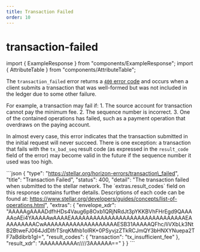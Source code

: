 ```yaml
---
title: Transaction Failed
order: 10
---
```


# transaction-failed

import { ExampleResponse } from "components/ExampleResponse"; import { AttributeTable } from "components/AttributeTable";

The `transaction_failed` error returns a [`400` error code](https://developer.mozilla.org/en-US/docs/Web/HTTP/Status/400) and occurs when a client submits a transaction that was well-formed but was not included in the ledger due to some other failure.

For example, a transaction may fail if: 1. The source account for transaction cannot pay the minimum fee. 2. The sequence number is incorrect. 3. One of the contained operations has failed, such as a payment operation that overdraws on the paying account.

In almost every case, this error indicates that the transaction submitted in the initial request will never succeed. There is one exception: a transaction that fails with the `tx_bad_seq` result code \(as expressed in the `result_code` field of the error\) may become valid in the future if the sequence number it used was too high.

 \`\`\`json { "type": "https://stellar.org/horizon-errors/transaction\_failed", "title": "Transaction Failed", "status": 400, "detail": "The transaction failed when submitted to the stellar network. The \`extras.result\_codes\` field on this response contains further details. Descriptions of each code can be found at: https://www.stellar.org/developers/guides/concepts/list-of-operations.html", "extras": { "envelope\_xdr": "AAAAAgAAAADdfhHDs4Vaug6p8Oxb1QRjNRdJt3pYKKBVhFHrEgd9QAAAAAoAEi4YAAAAAwAAAAEAAAAAAAAAAAAAAAAAAAAAAAAAAAAAAAEAAAAAAAAACwAAAAAAAAAAAAAAAAAAAAESB31AAAAAQFhc/liVXbLk3NtB2BtweFJ064JdDIfrTSrqKMhb1oIRK+0PSyvjzZTkRCJmQY3bHNXYNuepa2TF7aBdibrb1gI=", "result\_codes": { "transaction": "tx\_insufficient\_fee" }, "result\_xdr": "AAAAAAAAAAr////3AAAAAA==" } } \`\`\`

